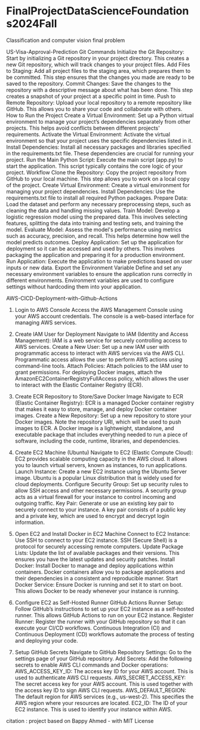 # FinalProjectDataScienceFoundations2024Fall
Classification and computer vision final problem 

US-Visa-Approval-Prediction
Git Commands
Initialize the Git Repository: Start by initializing a Git repository in your project directory. This creates a new Git repository, which will track changes to your project files.
Add Files to Staging: Add all project files to the staging area, which prepares them to be committed. This step ensures that the changes you made are ready to be saved to the repository.
Commit Changes: Save the changes to the repository with a descriptive message about what has been done. This step creates a snapshot of your project at a specific point in time.
Push to Remote Repository: Upload your local repository to a remote repository like GitHub. This allows you to share your code and collaborate with others.
How to Run the Project
Create a Virtual Environment: Set up a Python virtual environment to manage your project’s dependencies separately from other projects. This helps avoid conflicts between different projects' requirements.
Activate the Virtual Environment: Activate the virtual environment so that your project uses the specific dependencies listed in it.
Install Dependencies: Install all necessary packages and libraries specified in the requirements.txt file. These dependencies are crucial for running your project.
Run the Main Python Script: Execute the main script (app.py) to start the application. This script typically contains the core logic of your project.
Workflow
Clone the Repository: Copy the project repository from GitHub to your local machine. This step allows you to work on a local copy of the project.
Create Virtual Environment: Create a virtual environment for managing your project dependencies.
Install Dependencies: Use the requirements.txt file to install all required Python packages.
Prepare Data: Load the dataset and perform any necessary preprocessing steps, such as cleaning the data and handling missing values.
Train Model: Develop a logistic regression model using the prepared data. This involves selecting features, splitting the data into training and testing sets, and training the model.
Evaluate Model: Assess the model's performance using metrics such as accuracy, precision, and recall. This helps determine how well the model predicts outcomes.
Deploy Application: Set up the application for deployment so it can be accessed and used by others. This involves packaging the application and preparing it for a production environment.
Run Application: Execute the application to make predictions based on user inputs or new data.
Export the Environment Variable
Define and set any necessary environment variables to ensure the application runs correctly in different environments. Environment variables are used to configure settings without hardcoding them into your application.

AWS-CICD-Deployment-with-Github-Actions
1. Login to AWS Console
Access the AWS Management Console using your AWS account credentials. The console is a web-based interface for managing AWS services.

2. Create IAM User for Deployment
Navigate to IAM (Identity and Access Management): IAM is a web service for securely controlling access to AWS services.
Create a New User: Set up a new IAM user with programmatic access to interact with AWS services via the AWS CLI. Programmatic access allows the user to perform AWS actions using command-line tools.
Attach Policies: Attach policies to the IAM user to grant permissions. For deploying Docker images, attach the AmazonEC2ContainerRegistryFullAccess policy, which allows the user to interact with the Elastic Container Registry (ECR).
3. Create ECR Repository to Store/Save Docker Image
Navigate to ECR (Elastic Container Registry): ECR is a managed Docker container registry that makes it easy to store, manage, and deploy Docker container images.
Create a New Repository: Set up a new repository to store your Docker images. Note the repository URI, which will be used to push images to ECR. A Docker image is a lightweight, standalone, and executable package that includes everything needed to run a piece of software, including the code, runtime, libraries, and dependencies.
4. Create EC2 Machine (Ubuntu)
Navigate to EC2 (Elastic Compute Cloud): EC2 provides scalable computing capacity in the AWS cloud. It allows you to launch virtual servers, known as instances, to run applications.
Launch Instance: Create a new EC2 instance using the Ubuntu Server image. Ubuntu is a popular Linux distribution that is widely used for cloud deployments.
Configure Security Group: Set up security rules to allow SSH access and other necessary permissions. A security group acts as a virtual firewall for your instance to control incoming and outgoing traffic.
Key Pair: Generate or use an existing key pair to securely connect to your instance. A key pair consists of a public key and a private key, which are used to encrypt and decrypt login information.
5. Open EC2 and Install Docker in EC2 Machine
Connect to EC2 Instance: Use SSH to connect to your EC2 instance. SSH (Secure Shell) is a protocol for securely accessing remote computers.
Update Package Lists: Update the list of available packages and their versions. This ensures you have the latest updates and security patches.
Install Docker: Install Docker to manage and deploy applications within containers. Docker containers allow you to package applications and their dependencies in a consistent and reproducible manner.
Start Docker Service: Ensure Docker is running and set it to start on boot. This allows Docker to be ready whenever your instance is running.
6. Configure EC2 as Self-Hosted Runner
GitHub Actions Runner Setup: Follow GitHub’s instructions to set up your EC2 instance as a self-hosted runner. This allows GitHub Actions to run on your EC2 instance.
Register Runner: Register the runner with your GitHub repository so that it can execute your CI/CD workflows. Continuous Integration (CI) and Continuous Deployment (CD) workflows automate the process of testing and deploying your code.
7. Setup GitHub Secrets
Navigate to GitHub Repository Settings: Go to the settings page of your GitHub repository.
Add Secrets: Add the following secrets to enable AWS CLI commands and Docker operations:
AWS_ACCESS_KEY_ID: The access key ID for your AWS account. This is used to authenticate AWS CLI requests.
AWS_SECRET_ACCESS_KEY: The secret access key for your AWS account. This is used together with the access key ID to sign AWS CLI requests.
AWS_DEFAULT_REGION: The default region for AWS services (e.g., us-west-2). This specifies the AWS region where your resources are located.
EC2_ID: The ID of your EC2 instance. This is used to identify your instance within AWS.




citation : project based on Bappy Ahmed - with MIT License
